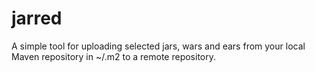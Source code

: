 # jarred

A simple tool for uploading selected jars, wars and ears from your local Maven repository in ~/.m2 to a remote repository.
